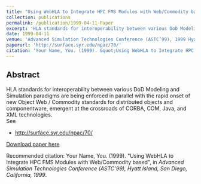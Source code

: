 ```yaml
---
title: "Using WebHLA to Integrate HPC FMS Modules with Web/Commodity based"
collection: publications
permalink: /publication/1999-04-11-Paper
excerpt: 'HLA standards for interoperability between various DoD Modeling and Simulation paradigms are being enforced in parallel with the rapid onset of new Object Web / Commodity standards for distributed objects and componentware, emergent at the crossroads of CORBA, COM, Java, and XML technologies.'
date: 1999-04-11
venue: 'Advanced Simulation Technologies Conference (ASTC’99), 1999 Hyatt Island, San Diego, California and also published by MSRC as CEWES MSRC/PET TR/99-15.'
paperurl: 'http://surface.syr.edu/npac/70/'
citation: 'Your Name, You. (1999). &quot;Using WebHLA to Integrate HPC FMS Modules with Web/Commodity based&quot;, in <i>Advanced Simulation Technologies Conference (ASTC’99), Hyatt Island, San Diego, California, 1999</i>.'
---
```


Abstract
-------- 
HLA standards for interoperability between various DoD Modeling and Simulation paradigms are being enforced in parallel with the rapid onset of new Object Web / Commodity standards for distributed objects and componentware, emergent at the crossroads of CORBA, COM, Java, and XML technologies.
<br>
See 
- http://surface.syr.edu/npac/70/
    
[Download paper here](http://surface.syr.edu/npac/70/)

Recommended citation: Your Name, You. (1999). "Using WebHLA to Integrate HPC FMS Modules with Web/Commodity based", in <i>Advanced Simulation Technologies Conference (ASTC’99), Hyatt Island, San Diego, California, 1999</i>. 
